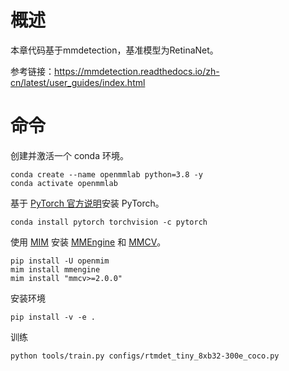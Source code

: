 # 概述

本章代码基于mmdetection，基准模型为RetinaNet。

参考链接：https://mmdetection.readthedocs.io/zh-cn/latest/user_guides/index.html

# 命令

创建并激活一个 conda 环境。

```
conda create --name openmmlab python=3.8 -y
conda activate openmmlab
```

基于 [PyTorch 官方说明](https://pytorch.org/get-started/locally/)安装 PyTorch。

```
conda install pytorch torchvision -c pytorch
```

使用 [MIM](https://github.com/open-mmlab/mim) 安装 [MMEngine](https://github.com/open-mmlab/mmengine) 和 [MMCV](https://github.com/open-mmlab/mmcv)。

```
pip install -U openmim
mim install mmengine
mim install "mmcv>=2.0.0"
```

安装环境

```
pip install -v -e .
```

训练

```
python tools/train.py configs/rtmdet_tiny_8xb32-300e_coco.py
```

